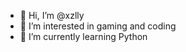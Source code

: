 - 👋 Hi, I’m @xzlly
- 👀 I’m interested in gaming and coding
- 🌱 I’m currently learning Python


<!---
xzlly/xzlly is a ✨ special ✨ repository because its `README.md` (this file) appears on your GitHub profile.
You can click the Preview link to take a look at your changes.
--->
